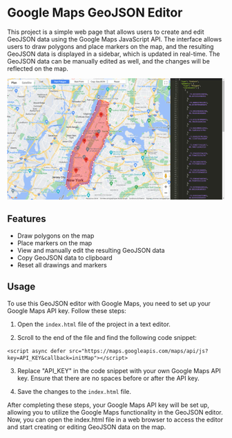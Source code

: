 
# Google Maps GeoJSON Editor


This project is a simple web page that allows users to create and edit GeoJSON data using the Google Maps JavaScript API. The interface allows users to draw polygons and place markers on the map, and the resulting GeoJSON data is displayed in a sidebar, which is updated in real-time. The GeoJSON data can be manually edited as well, and the changes will be reflected on the map.


![Screenshot](screenshot.png?raw=true)


## Features

- Draw polygons on the map
- Place markers on the map
- View and manually edit the resulting GeoJSON data
- Copy GeoJSON data to clipboard
- Reset all drawings and markers

## Usage

To use this GeoJSON editor with Google Maps, you need to set up your Google Maps API key. Follow these steps:

1. Open the `index.html` file of the project in a text editor.

2. Scroll to the end of the file and find the following code snippet:

```
<script async defer src="https://maps.googleapis.com/maps/api/js?key=API_KEY&callback=initMap"></script>
```
3. Replace "API_KEY" in the code snippet with your own Google Maps API key. Ensure that there are no spaces before or after the API key.

4. Save the changes to the `index.html` file.

After completing these steps, your Google Maps API key will be set up, allowing you to utilize the Google Maps functionality in the GeoJSON editor. Now, you can open the index.html file in a web browser to access the editor and start creating or editing GeoJSON data on the map.
